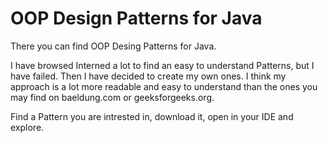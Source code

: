 # OOP Design Patterns for Java

There you can find OOP Desing Patterns for Java.

I have browsed Interned a lot to find an easy to understand Patterns, but I have failed. Then I have decided to create my own ones. I think my approach is a lot more readable and easy to understand than the ones you may find on baeldung.com or geeksforgeeks.org.

Find a Pattern you are intrested in, download it, open in your IDE and explore.
